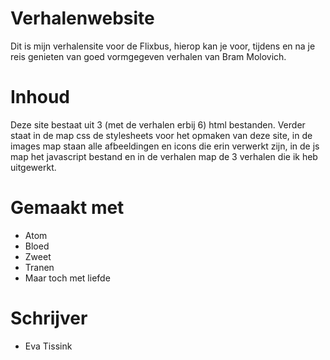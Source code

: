 # Verhalenwebsite

Dit is mijn verhalensite voor de Flixbus, hierop kan je voor, tijdens en na je reis genieten van goed vormgegeven verhalen van Bram Molovich.

# Inhoud

Deze site bestaat uit 3 (met de verhalen erbij 6) html bestanden. Verder staat in de map css de stylesheets voor het opmaken van deze site, in de images map staan alle afbeeldingen en icons die erin verwerkt zijn, in de js map het javascript bestand en in de verhalen map de 3 verhalen die ik heb uitgewerkt.

# Gemaakt met

- Atom
- Bloed
- Zweet
- Tranen
- Maar toch met liefde

# Schrijver

- Eva Tissink
